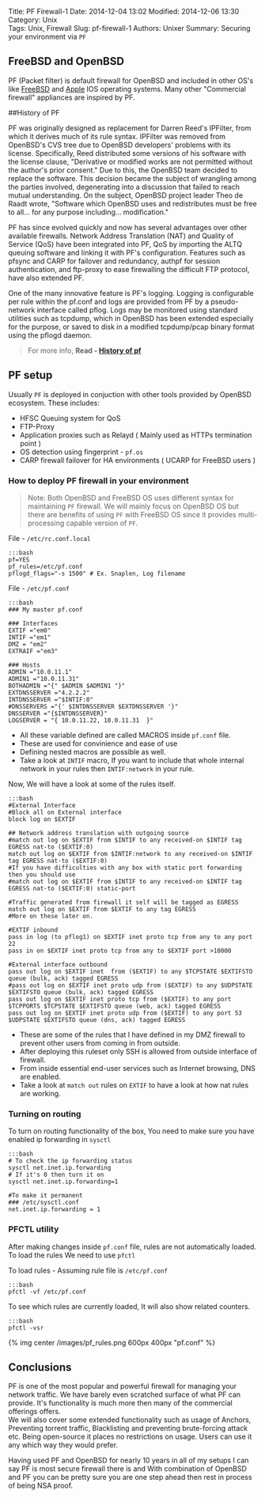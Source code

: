 Title: PF Firewall-1
Date: 2014-12-04 13:02
Modified: 2014-12-06 13:30
Category: Unix    
Tags: Unix, Firewall
Slug: pf-firewall-1 
Authors: Unixer
Summary: Securing your environment via `PF`

## FreeBSD and OpenBSD 
PF (Packet filter) is default firewall for OpenBSD and included in other OS's like [FreeBSD](http://www.freebsd.org) and [Apple](http://www.apple.com "Apple") IOS operating systems. Many other "Commercial firewall" appliances are inspired by PF.

##History of PF

PF was originally designed as replacement for Darren Reed's IPFilter, from which it derives much of its rule syntax. IPFilter was removed from OpenBSD's CVS tree due to OpenBSD developers' problems with its license. Specifically, Reed distributed some versions of his software with the license clause, "Derivative or modified works are not permitted without the author's prior consent." Due to this, the OpenBSD team decided to replace the software. This decision became the subject of wrangling among the parties involved, degenerating into a discussion that failed to reach mutual understanding. On the subject, OpenBSD project leader Theo de Raadt wrote, "Software which OpenBSD uses and redistributes must be free to all... for any purpose including... modification."

PF has since evolved quickly and now has several advantages over other available firewalls. Network Address Translation (NAT) and Quality of Service (QoS) have been integrated into PF, QoS by importing the ALTQ queuing software and linking it with PF's configuration. Features such as pfsync and CARP for failover and redundancy, authpf for session authentication, and ftp-proxy to ease firewalling the difficult FTP protocol, have also extended PF.

One of the many innovative feature is PF's logging. Logging is configurable per rule within the pf.conf and logs are provided from PF by a pseudo-network interface called pflog. Logs may be monitored using standard utilities such as tcpdump, which in OpenBSD has been extended especially for the purpose, or saved to disk in a modified tcpdump/pcap binary format using the pflogd daemon.

> For more info, **Read  - [History of pf](http://en.wikipedia.org/wiki/PF_%28firewall%29)**

## PF setup
Usually `PF` is deployed  in conjuction with other tools provided by OpenBSD ecosystem.
These includes:
* HFSC Queuing system for QoS
* FTP-Proxy
* Application proxies such as Relayd ( Mainly used as HTTPs termination point )
* OS detection using fingerprint - `pf.os`
* CARP firewall failover for HA environments ( UCARP for FreeBSD users )

### How to deploy PF firewall in your environment

> Note: Both OpenBSD and FreeBSD OS uses different syntax for maintaining `PF` firewall.
> We will mainly focus on OpenBSD OS but there are benefits of using `PF` with FreeBSD OS since it provides multi-processing capable version of `PF`.

<!--{% include_code pf.conf [lang:sh] [pf.conf] %}-->

File - `/etc/rc.conf.local`

    :::bash
    pf=YES
    pf_rules=/etc/pf.conf
    pflogd_flags="-s 1500" # Ex. Snaplen, Log filename 

File - `/etc/pf.conf`

    :::bash
    ### My master pf.conf

    ### Interfaces
    EXTIF ="em0"
    INTIF ="em1"
    DMZ = "em2"
    EXTRAIF ="em3"

    ### Hosts
	ADMIN ="10.0.11.1"
    ADMIN1 ="10.0.11.31"
    BOTHADMIN ="{" $ADMIN $ADMIN1 "}"
    EXTDNSSERVER ="4.2.2.2"
    INTDNSSERVER ="$INTIF:0"
    #DNSSERVERS ="{' $INTDNSSERVER $EXTDNSSERVER '}"
    DNSSERVER ="{$INTDNSSERVER}"
    LOGSERVER = "{ 10.0.11.22, 10.0.11.31  }"

* All these variable defined are called MACROS inside `pf.conf` file.
* These are used for convinience and ease of use
* Defining nested macros are possible as well.
* Take a look at `INTIF` macro, If you want to include that whole internal network in your rules then `INTIF:network` in your rule.

Now, We will have a look at some of the rules itself.

    :::bash
    #External Interface
    #Block all on External interface
    block log on $EXTIF

    ## Network address translation with outgoing source 
    #match out log on $EXTIF from $INTIF to any received-on $INTIF tag EGRESS nat-to ($EXTIF:0) 
    match out log on $EXTIF from $INTIF:network to any received-on $INTIF tag EGRESS nat-to ($EXTIF:0)
    #If you have difficulties with any box with static port forwarding then you should use
    #match out log on $EXTIF from $INTIF to any received-on $INTIF tag EGRESS nat-to ($EXTIF:0) static-port

    #Traffic generated from firewall it self will be tagged as EGRESS
    match out log on $EXTIF from $EXTIF to any tag EGRESS
    #More on these later on.

    #EXTIF inbound
    pass in log (to pflog1) on $EXTIF inet proto tcp from any to any port 22 
    pass in on $EXTIF inet proto tcp from any to $EXTIF port >10000

    #External interface outbound
    pass out log on $EXTIF inet  from ($EXTIF) to any $TCPSTATE $EXTIFSTO queue (bulk, ack) tagged EGRESS
    #pass out log on $EXTIF inet proto udp from ($EXTIF) to any $UDPSTATE $EXTIFSTO queue (bulk, ack) tagged EGRESS
    pass out log on $EXTIF inet proto tcp from ($EXTIF) to any port $TCPPORTS $TCPSTATE $EXTIFSTO queue (web, ack) tagged EGRESS
    pass out log on $EXTIF inet proto udp from ($EXTIF) to any port 53 $UDPSTATE $EXTIFSTO queue (dns, ack) tagged EGRESS

* These are some of the rules that I have defined in my DMZ firewall to prevent other users from coming in from outside.
* After deploying this ruleset only SSH is allowed from outside interface of firewall. 
* From inside essential end-user services such as Internet browsing, DNS are enabled. 
* Take a look at `match out` rules on `EXTIF` to have a look at how nat rules are working. 

### Turning on routing
To turn on routing functionality of the box, You need to make sure you have enabled ip forwarding in `sysctl`

    :::bash
    # To check the ip forwarding status
    sysctl net.inet.ip.forwarding
    # If it's 0 then turn it on
    sysctl net.inet.ip.forwarding=1

    #To make it permanent 
    ### /etc/sysctl.conf
    net.inet.ip.forwarding = 1

### PFCTL utility
After making changes inside `pf.conf` file, rules are not automatically loaded. To load the rules We need to use `pfctl`

To load rules - Assuming rule file is `/etc/pf.conf`

    :::bash
    pfctl -vf /etc/pf.conf

To see which rules are currently loaded, It will also show related counters. 

    :::bash
    pfctl -vsr 

{% img center /images/pf_rules.png 600px 400px "pf.conf" %}


## Conclusions
PF is one of the most popular and powerful firewall for managing your network traffic. We have barely even scratched surface of what PF can provide. It's functionality is much more then many of the commercial offerings offers.  
We will also cover some extended functionality such as usage of Anchors, Preventing torrent traffic, Blacklisting and preventing brute-forcing attack etc.
Being open-source it places no restrictions on usage. Users can use it any which way they would prefer.  

Having  used PF and OpenBSD for nearly 10 years in all of my setups I can say PF is most secure firewall there is and With combination of OpenBSD and PF you can be pretty sure you are one step ahead then rest  in process of being NSA proof.


<script type="text/babel">
var CommentBox = React.createClass({
  render: function() {
    return (
      <div className="commentBox">
        Hello, world! I am a CommentBox.
      </div>
    );
  }
});
ReactDOM.render(
  <CommentBox />,
  document.getElementById('comment')
);
</script>

